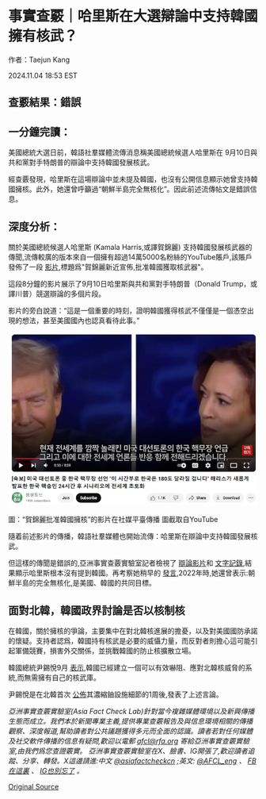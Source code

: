 # 事實查覈｜哈里斯在大選辯論中支持韓國擁有核武？

作者：Taejun Kang

2024.11.04 18:53 EST

## 查覈結果：錯誤

## 一分鐘完讀：

美國總統大選日前，韓語社羣媒體流傳消息稱美國總統候選人哈里斯在 9月10日與共和黨對手特朗普的辯論中支持韓國發展核武。

經查覈發現，哈里斯在這場辯論中並未提及韓國，也沒有公開信息顯示她曾支持韓國擁核。此外，她還曾呼籲過“朝鮮半島完全無核化”。因此前述流傳帖文是錯誤信息。

## 深度分析：

關於美國總統候選人哈里斯 (Kamala Harris,或譯賀錦麗) 支持韓國發展核武器的傳聞,流傳較廣的版本來自一個擁有超過14萬5000名粉絲的YouTube賬戶,該賬戶發佈了一段 [影片](https://www.youtube.com/watch?v=s4pd5EdJPl4),標題爲"賀錦麗新近宣佈,批准韓國獲取核武器"。

這段8分鐘的影片展示了9月10日哈里斯與共和黨對手特朗普（Donald Trump，或譯川普）競選辯論的多個片段。

影片的旁白說道：“這是一個重要的時刻，證明韓國獲得核武不僅僅是一個憑空出現的想法，甚至美國國內也認真看待此事。”

![1 (7).png](images/WRHCR457SPXNDHMMDQPIJLITBU.png)

圖：“賀錦麗批准韓國擁核”的影片在社媒平臺傳播 圖截取自YouTube

隨着前述影片的傳播，韓語社羣媒體也開始流傳：哈里斯在辯論中支持韓國發展核武。

但這樣的傳聞是錯誤的,亞洲事實查覈實驗室記者檢視了 [辯論影片](https://www.youtube.com/watch?v=4dOgWZsDB6Q)和 [文字記錄](https://abcnews.go.com/Politics/harris-trump-presidential-debate-transcript/story?id=113560542),結果顯示哈里斯根本沒有提到韓國。再考察她稍早的 [發言](https://www.whitehouse.gov/briefing-room/speeches-remarks/2022/09/29/remarks-by-vice-president-harris-after-tour-of-the-korean-demilitarized-zone/),2022年時,她還曾表示:朝鮮半島的完全無核化,是美國、韓國的共同目標。

## 面對北韓，韓國政界討論是否以核制核

在韓國，關於擁核的爭論，主要集中在對北韓核進展的擔憂，以及對美國國防承諾的懷疑。支持者認爲，韓國持有核武是必要的威懾力量，而反對者則擔心這可能引起軍備競賽，損害外交關係，並挑戰韓國的防止核擴散立場。

韓國總統尹錫悅9月 [表示](https://www.rfa.org/english/news/korea/south-korea-nuclear-weapons-09202024030701.html),韓國已經建立一個可以有效嚇阻、應對北韓核威脅的系統,而無需擁有自己的核武庫。

尹錫悅是在北韓首次 [公佈](https://www.rfa.org/english/news/korea/north-korea-unranium-facility-09122024233109.html)其濃縮鈾設施細節的1周後,發表了上述言論。

*亞洲事實查覈實驗室(Asia Fact Check Lab)針對當今複雜媒體環境以及新興傳播生態而成立。我們本於新聞專業主義,提供專業查覈報告及與信息環境相關的傳播觀察、深度報道,幫助讀者對公共議題獲得多元而全面的認識。讀者若對任何媒體及社交軟件傳播的信息有疑問,歡迎以電郵*  [*afcl@rfa.org*](mailto:afcl@rfa.org)  *寄給亞洲事實查覈實驗室,由我們爲您查證覈實。* *亞洲事實查覈實驗室在X、臉書、IG開張了,歡迎讀者追蹤、分享、轉發。X這邊請進:中文*  [*@asiafactcheckcn*](https://twitter.com/asiafactcheckcn)  *;英文:*  [*@AFCL\_eng*](https://twitter.com/AFCL_eng)  *、*  [*FB在這裏*](https://www.facebook.com/asiafactchecklabcn)  *、*  [*IG也別忘了*](https://www.instagram.com/asiafactchecklab/)  *。*



[Original Source](https://www.rfa.org/mandarin/shishi-hecha/hc-harris-presidential-debate-korea-nuclear-11042024185317.html)